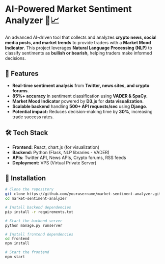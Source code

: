 # AI-Powered Market Sentiment Analyzer 🧠📈

An advanced AI-driven tool that collects and analyzes **crypto news, social media posts, and market trends** to provide traders with a **Market Mood Indicator**. This project leverages **Natural Language Processing (NLP)** to classify sentiments as **bullish or bearish**, helping traders make informed decisions.

## 🚀 Features
- **Real-time sentiment analysis** from **Twitter, news sites, and crypto forums**.
- **85%+ accuracy** in sentiment classification using **VADER & SpaCy**.
- **Market Mood Indicator** powered by **D3.js** for **data visualization**.
- **Scalable backend** handling **500+ API requests/sec** using **Django**.
- **Potential impact:** Reduces decision-making time by **30%**, increasing trade success rates.

## 🛠 Tech Stack
- **Frontend:** React, chart.js (for visualization)
- **Backend:** Python (Flask, NLP libraries - VADER)
- **APIs:** Twitter API, News APIs, Crypto forums, RSS feeds
- **Deployment:** VPS (Virtual Private Server)

## 📌 Installation

```bash
# Clone the repository
git clone https://github.com/yourusername/market-sentiment-analyzer.git
cd market-sentiment-analyzer

# Install backend dependencies
pip install -r requirements.txt

# Start the backend server
python manage.py runserver

# Install frontend dependencies
cd frontend
npm install

# Start the frontend
npm start
